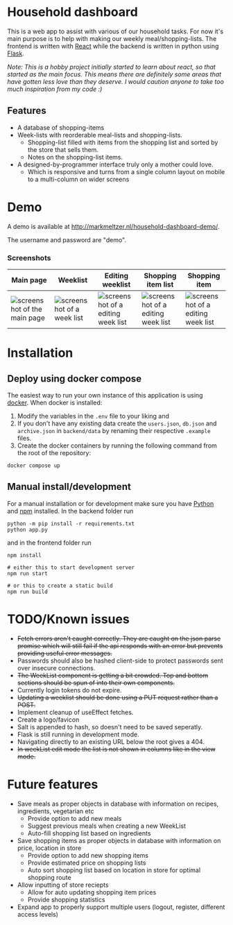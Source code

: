 # Household dashboard

This is a web app to assist with various of our household tasks. For now it's main purpose is to help with making our weekly meal/shopping-lists. The frontend is written with [React](https://reactjs.org/) while the backend is written in python using [Flask](https://flask.palletsprojects.com/en/2.0.x/).

*Note: This is a hobby project initially started to learn about react, so that started as the main focus. This means there are definitely some areas that have gotten less love than they deserve. I would caution anyone to take too much inspiration from my code :)*

## Features
- A database of shopping-items
- Week-lists with reorderable meal-lists and shopping-lists.
	- Shopping-list filled with items from the shopping list and sorted by the store that sells them.
	- Notes on the shopping-list items.
- A designed-by-programmer interface truly only a mother could love.
	- Which is responsive and turns from a single column layout on mobile to a multi-column on wider screens


# Demo

A demo is available at http://markmeltzer.nl/household-dashboard-demo/.

The username and password are "demo".

### Screenshots
| Main page  | Weeklist | Editing weeklist | Shopping item list | Shopping item |
| ------------- | ------------- | ------------- | ------------- | ------------- |
| ![screenshot of the main page](./imgs/main_page_cropped.png)  | ![screenshot of a week list](./imgs/weekList_view_cropped.png) | ![screenshot of a editing week list](./imgs/weekList_edit_cropped.png) | ![screenshot of a editing week list](./imgs/shoppingItems_cropped.png) | ![screenshot of a editing week list](./imgs/shoppingItem_cropped.png) |

# Installation

## Deploy using docker compose

The easiest way to run your own instance of this application is using [docker](https://www.docker.com/). When docker is installed:

1. Modify the variables in the `.env` file to your liking and 
2. If you don't have any existing data create the `users.json`, `db.json` and `archive.json` in `backend/data` by renaming their respective `.example` files.
3. Create the docker containers by running the following command from the root of the repository:

```
docker compose up
```

## Manual install/development

For a manual installation or for development make sure you have [Python](https://www.python.org/) and [npm](https://www.npmjs.com/) installed. In the backend folder run

```
python -m pip install -r requirements.txt
python app.py
```

and in the frontend folder run

```
npm install

# either this to start development server
npm run start

# or this to create a static build
npm run build
```


# TODO/Known issues
 - ~~Fetch errors aren't caught correctly. They are caught on the json parse promise which will still fail if the api responds with an error but prevents providing useful error messages.~~
 - Passwords should also be hashed client-side to protect passwords sent over insecure connections.
 - ~~The WeekList component is getting a bit crowded. Top and bottom sections should be spun of into their own components.~~
 - Currently login tokens do not expire.
 - ~~Updating a weeklist should be done using a PUT request rather than a POST.~~
 - Implement cleanup of useEffect fetches.
 - Create a logo/favicon
 - Salt is appended to hash, so doesn't need to be saved seperatly.
 - Flask is still running in development mode.
 - Navigating directly to an existing URL below the root gives a 404.
 - ~~In weekList edit mode the list is not shown in columns like in the view mode.~~
  
# Future features
- Save meals as proper objects in database with information on recipes, ingredients, vegetarian etc
	- Provide option to add new meals
	- Suggest previous meals when creating a new WeekList
	- Auto-fill shopping list based on ingredients
- Save shopping items as proper objects in database with information on price, location in store
	- Provide option to add new shopping items
	- Provide estimated price on shopping lists
	- Auto sort shopping list based on location in store for optimal shopping route
- Allow inputting of store reciepts
	- Allow for auto updating shopping item prices
	- Provide shopping statistics
- Expand app to properly support multiple users (logout, register, different access levels)
